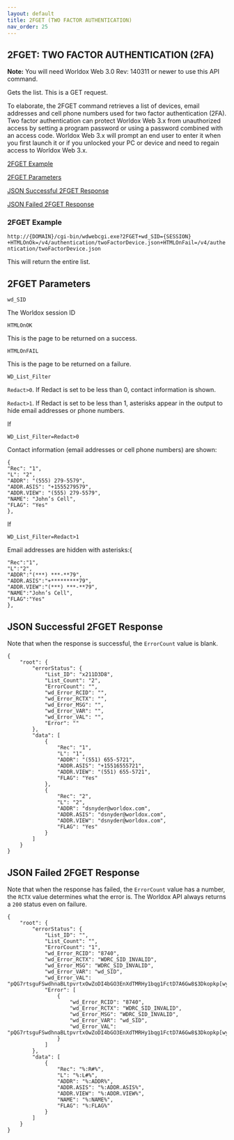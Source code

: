 ```yaml
---
layout: default
title: 2FGET (TWO FACTOR AUTHENTICATION)
nav_order: 25
---
```


## 2FGET: TWO FACTOR AUTHENTICATION (2FA)

**Note:** You will need Worldox Web 3.0 Rev: 140311 or newer to use this API command.

Gets the list. This is a GET request.

To elaborate, the 2FGET command retrieves a list of devices, email addresses and cell phone numbers used for two factor authentication (2FA). Two factor authentication can protect Worldox Web 3.x from unauthorized access by setting a program password or using a password combined with an access code.  Worldox Web 3.x will prompt an end user to enter it when you first launch it or if you unlocked your PC or device and need to regain access to Worldox Web 3.x. 

[2FGET Example](#2fget-example)

[2FGET Parameters](#2fget-parameters)

[JSON Successful 2FGET Response](#json-successful-2fget-response)

[JSON Failed 2FGET Response](#json-failed-2fget-response)

### 2FGET Example 

`http://{DOMAIN}/cgi-bin/wdwebcgi.exe?2FGET+wd_SID={SESSION} +HTMLOnOk=/v4/authentication/twoFactorDevice.json+HTMLOnFail=/v4/authentication/twoFactorDevice.json`

This will return the entire list.

## 2FGET Parameters

`wd_SID`

The Worldox session ID

`HTMLOnOK`

This is the page to be returned on a success.

`HTMLOnFAIL`

This is the page to be returned on a failure.

`WD_List_Filter`

`Redact>0`. If Redact is set to be less than 0, contact information is shown. 

`Redact>1`. If Redact is set to be less than 1, asterisks appear in the output to hide email addresses or phone numbers.

If

`WD_List_Filter=Redact>0`

Contact information (email addresses or cell phone numbers) are shown:

```
{
"Rec": "1",
"L": "2",
"ADDR": "(555) 279-5579",
"ADDR.ASIS": "+1555279579",
"ADDR.VIEW": "(555) 279-5579",
"NAME": "John’s Cell",
"FLAG": "Yes"
},
```

If

`WD_List_Filter=Redact>1`

Email addresses are hidden with asterisks:{

```
"Rec":"1",
"L":"2",
"ADDR":"(***) ***-**79",
"ADDR.ASIS":"+*********79",
"ADDR.VIEW":"(***) ***-**79",
"NAME":"John’s Cell",
"FLAG":"Yes"
},
```

## JSON Successful 2FGET Response

Note that when the response is successful, the `ErrorCount` value is blank. 

```
{
    "root": {
        "errorStatus": {
            "List_ID": "x211D3D8",
            "List_Count": "2",
            "ErrorCount": "",
            "wd_Error_RCID": "",
            "wd_Error_RCTX": "",
            "wd_Error_MSG": "",
            "wd_Error_VAR": "",
            "wd_Error_VAL": "",
            "Error": ""
        },
        "data": [
            {
                "Rec": "1",
                "L": "1",
                "ADDR": "(551) 655-5721",
                "ADDR.ASIS": "+15516555721",
                "ADDR.VIEW": "(551) 655-5721",
                "FLAG": "Yes"
            },
            {
                "Rec": "2",
                "L": "2",
                "ADDR": "dsnyder@worldox.com",
                "ADDR.ASIS": "dsnyder@worldox.com",
                "ADDR.VIEW": "dsnyder@worldox.com",
                "FLAG": "Yes"
            }
        ]
    }
}
```

## JSON Failed 2FGET Response

Note that when the response has failed, the `ErrorCount` value has a number, the `RCTX` value determines what the error is. The Worldox API always returns a `200` status even on failure.  

```
{
    "root": {
        "errorStatus": {
            "List_ID": "",
            "List_Count": "",
            "ErrorCount": "1",
            "wd_Error_RCID": "8740",
            "wd_Error_RCTX": "WDRC_SID_INVALID",
            "wd_Error_MSG": "WDRC_SID_INVALID",
            "wd_Error_VAR": "wd_SID",
            "wd_Error_VAL": "pQG7rtsguFSwdhnaBLtpvrtxOwZoDI4bGO3EnXdTMRHy1bqg1FctD7A6Gw8$3Dkopkp[wy",
            "Error": [
                {
                    "wd_Error_RCID": "8740",
                    "wd_Error_RCTX": "WDRC_SID_INVALID",
                    "wd_Error_MSG": "WDRC_SID_INVALID",
                    "wd_Error_VAR": "wd_SID",
                    "wd_Error_VAL": "pQG7rtsguFSwdhnaBLtpvrtxOwZoDI4bGO3EnXdTMRHy1bqg1FctD7A6Gw8$3Dkopkp[wy"
                }
            ]
        },
        "data": [
            {
                "Rec": "%:R#%",
                "L": "%:L#%",
                "ADDR": "%:ADDR%",
                "ADDR.ASIS": "%:ADDR.ASIS%",
                "ADDR.VIEW": "%:ADDR.VIEW%",
                "NAME": "%:NAME%",
                "FLAG": "%:FLAG%"
            }
        ]
    }
}
```

